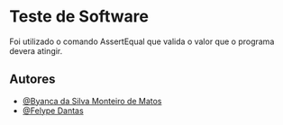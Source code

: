 # Teste de Software 
Foi utilizado o comando AssertEqual que valida o valor que o programa devera atingir.

## Autores
- [@Byanca da Silva Monteiro de Matos](https://www.github.com/ByancaMatos01)
- [@Felype Dantas](https://github.com/FelypeDantas)
